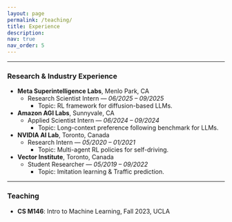 ```yaml
---
layout: page
permalink: /teaching/
title: Experience
description: 
nav: true
nav_order: 5
---
```


---

### Research & Industry Experience
* **Meta Superintelligence Labs**, Menlo Park, CA
  - Research Scientist Intern — *06/2025 – 09/2025*
    - Topic: RL framework for diffusion-based LLMs.
* **Amazon AGI Labs**, Sunnyvale, CA
  - Applied Scientist Intern — *06/2024 – 09/2024*
    - Topic: Long-context preference following benchmark for LLMs.
* **NVIDIA AI Lab**, Toronto, Canada
  - Research Intern — *05/2020 – 01/2021*
    - Topic: Multi-agent RL policies for self-driving.
* **Vector Institute**, Toronto, Canada
  - Student Researcher — *05/2019 – 09/2022*
    - Topic: Imitation learning & Traffic prediction.

---

### Teaching
- **CS M146**: Intro to Machine Learning, Fall 2023, UCLA



